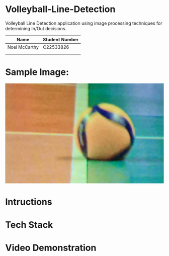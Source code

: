# Volleyball-Line-Detection
Volleyball Line Detection application using image processing techniques for determining In/Out decisions.

| Name | Student Number |
|-----------|-----------|
| Noel McCarthy | C22533826 |
|  |  |
|  |  |

# Sample Image:

![Sample_Image](images\Sample_Input.jpg)

# Intructions

# Tech Stack

# Video Demonstration